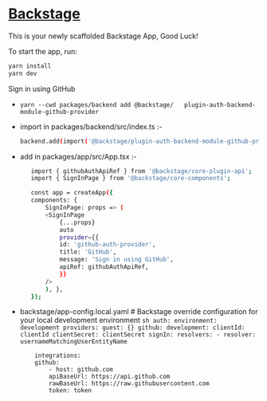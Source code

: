 # [Backstage](https://backstage.io)

This is your newly scaffolded Backstage App, Good Luck!

To start the app, run:

```sh
yarn install
yarn dev
```

Sign in using GitHub

   -     yarn --cwd packages/backend add @backstage/   plugin-auth-backend-module-github-provider


  -  import in packages/backend/src/index.ts :-

        ```sh
        backend.add(import('@backstage/plugin-auth-backend-module-github-provider'));
        ```

  -  add in packages/app/src/App.tsx :-
    
     ```sh
        import { githubAuthApiRef } from '@backstage/core-plugin-api';
        import { SignInPage } from '@backstage/core-components';

        const app = createApp({
        components: {
            SignInPage: props => (
            <SignInPage
                {...props}
                auto
                provider={{
                id: 'github-auth-provider',
                title: 'GitHub',
                message: 'Sign in using GitHub',
                apiRef: githubAuthApiRef,
                }}
            />
            ), },    
        });
     ```
       
  - backstage/app-config.local.yaml
        # Backstage override configuration for your local development environment
             ```sh
            auth:
            environment: development
            providers:
                guest: {}
                github:
                development:
                    clientId: clientId
                    clientSecret: clientSecret
                    signIn:
                    resolvers:
                        - resolver: usernameMatchingUserEntityName
             ```
    
            integrations:
            github:
                - host: github.com
                apiBaseUrl: https://api.github.com
                rawBaseUrl: https://raw.githubusercontent.com
                token: token

